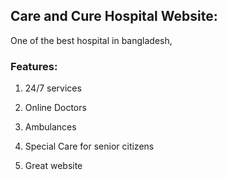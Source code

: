 

## Care and Cure Hospital Website: 

One of the best hospital in bangladesh,


### Features: 
1. 24/7 services


2. Online Doctors
3. Ambulances
4. Special Care for senior citizens




5. Great website